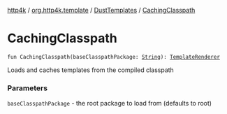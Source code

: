 [http4k](../../index.md) / [org.http4k.template](../index.md) / [DustTemplates](index.md) / [CachingClasspath](./-caching-classpath.md)

# CachingClasspath

`fun CachingClasspath(baseClasspathPackage: `[`String`](https://kotlinlang.org/api/latest/jvm/stdlib/kotlin/-string/index.html)`): `[`TemplateRenderer`](../-template-renderer.md)

Loads and caches templates from the compiled classpath

### Parameters

`baseClasspathPackage` - the root package to load from (defaults to root)